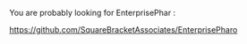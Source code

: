 You are probably looking for EnterprisePhar :

https://github.com/SquareBracketAssociates/EnterprisePharo
